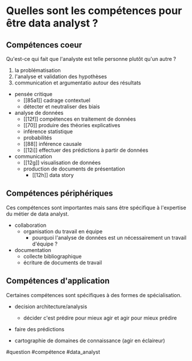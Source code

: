 # Quelles sont les compétences pour être data analyst ?

## Compétences coeur

Qu'est-ce qui fait que l'analyste est telle personne plutôt qu'un autre ?

1. la problématisation
2. l'analyse et validation des hypothèses
3. communication et argumentatio autour des résultats

- pensée critique
	- [[85a1]] cadrage contextuel
	- détecter et neutraliser des biais
- analyse de données
	- [[12f]] compétences en traitement de données
	- [[70]] produire des théories explicatives
	- inférence statistique
	- probabilités
	- [[88]] inférence causale
	- [[12i]] effectuer des prédictions à partir de données
- communication
	- [[12g]] visualisation de données
	- production de documents de présentation
		- [[12h]] data story

## Compétences périphériques

Ces compétences sont importantes mais sans être spécifique à l'expertise du métier de data analyst.

- collaboration
	- organisation du travail en équipe
		- pourquoi l'analyse de données est un nécessairement un travail d'équipe ?
- documentation
	- collecte bibliographique
	- écriture de documents de travail

## Compétences d'application

Certaines compétences sont spécifiques à des formes de spécialisation.

- decision architecture/analysis
	- décider c'est prédire pour mieux agir et agir pour mieux prédire
- faire des prédictions


- cartographie de domaines de connaissance (agir en éclaireur)

#question #compétence #data_analyst 